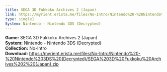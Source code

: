 ```yaml
---
title: SEGA 3D Fukkoku Archives 2 (Japan)
link: https://myrient.erista.me/files/No-Intro/Nintendo%20-%20Nintendo%203DS%20(Decrypted)/SEGA%203D%20Fukkoku%20Archives%202%20(Japan).zip
type: single1
System: Nintendo - Nintendo 3DS (Decrypted)
---
```

<b>Game:</b> SEGA 3D Fukkoku Archives 2 (Japan)<br>
<b>System:</b> Nintendo - Nintendo 3DS (Decrypted)<br>
<b>Collection:</b> No-Intro<br>
<b>Download:</b> https://myrient.erista.me/files/No-Intro/Nintendo%20-%20Nintendo%203DS%20(Decrypted)/SEGA%203D%20Fukkoku%20Archives%202%20(Japan).zip